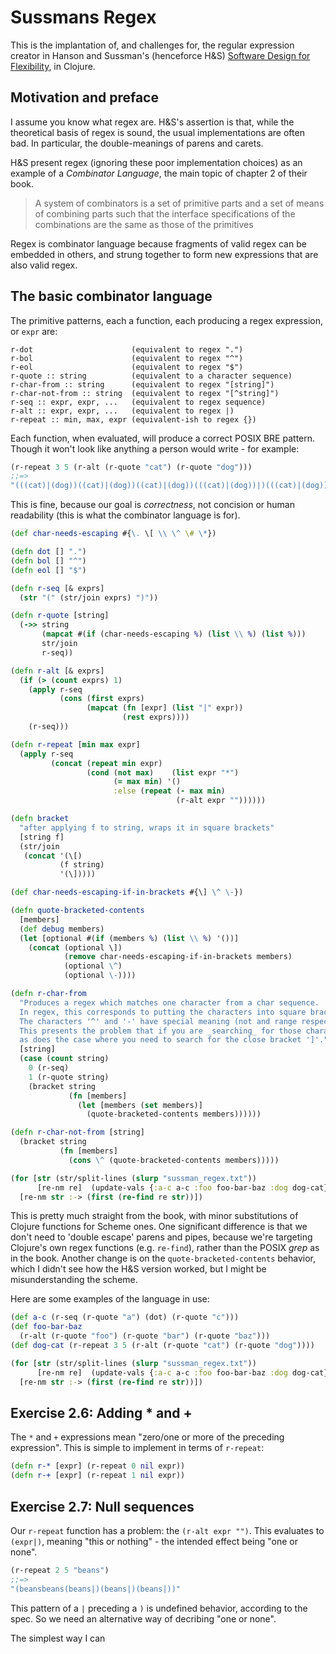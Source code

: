 # Sussmans Regex

This is the implantation of, and challenges for, the regular expression creator in Hanson and Sussman's (henceforce H&S) [Software Design for Flexibility](https://mitpress.mit.edu/9780262045490/software-design-for-flexibility/), in Clojure.

## Motivation and preface

I assume you know what regex are.
H&S's assertion is that, while the theoretical basis of regex is sound, the usual implementations are often bad.
In particular, the double-meanings of parens and carets.

H&S present regex (ignoring these poor implementation choices) as an example of a _Combinator Language_, the main topic of chapter 2 of their book.

> A system of combinators is a set of primitive parts and a set of means of combining parts such that the interface specifications of the combinations are the same as those of the primitives

Regex is combinator language because fragments of valid regex can be embedded in others, and strung together to form new expressions that are also valid regex.

## The basic combinator language

The primitive patterns, each a function, each producing a regex expression, or `expr` are:

```
r-dot                      (equivalent to regex ".")
r-bol                      (equivalent to regex "^")
r-eol                      (equivalent to regex "$")
r-quote :: string          (equivalent to a character sequence)
r-char-from :: string      (equivalent to regex "[string]")
r-char-not-from :: string  (equivalent to regex "[^string]")
r-seq :: expr, expr, ...   (equivalent to regex sequence)
r-alt :: expr, expr, ...   (equivalent to regex |)
r-repeat :: min, max, expr (equivalent-ish to regex {})
```

Each function, when evaluated, will produce a correct POSIX BRE pattern.
Though it won't look like anything a person would write - for example:

```clojure
(r-repeat 3 5 (r-alt (r-quote "cat") (r-quote "dog")))
;;=>
"(((cat)|(dog))((cat)|(dog))((cat)|(dog))(((cat)|(dog))|)(((cat)|(dog))|))"
```

This is fine, because our goal is _correctness_, not concision or human readability (this is what the combinator language is for).

```clojure
(def char-needs-escaping #{\. \[ \\ \^ \# \*})

(defn dot [] ".")
(defn bol [] "^")
(defn eol [] "$")

(defn r-seq [& exprs]
  (str "(" (str/join exprs) ")"))

(defn r-quote [string]
  (->> string
       (mapcat #(if (char-needs-escaping %) (list \\ %) (list %)))
       str/join
       r-seq))

(defn r-alt [& exprs]
  (if (> (count exprs) 1)
    (apply r-seq
           (cons (first exprs)
                 (mapcat (fn [expr] (list "|" expr))
                         (rest exprs))))
    (r-seq)))

(defn r-repeat [min max expr]
  (apply r-seq
         (concat (repeat min expr)
                 (cond (not max)    (list expr "*")
                       (= max min) '()
                       :else (repeat (- max min)
                                     (r-alt expr ""))))))

(defn bracket
  "after applying f to string, wraps it in square brackets"
  [string f]
  (str/join
   (concat '(\[)
           (f string)
           '(\]))))

(def char-needs-escaping-if-in-brackets #{\] \^ \-})

(defn quote-bracketed-contents
  [members]
  (def debug members)
  (let [optional #(if (members %) (list \\ %) '())]
    (concat (optional \])
            (remove char-needs-escaping-if-in-brackets members)
            (optional \^)
            (optional \-))))

(defn r-char-from
  "Produces a regex which matches one character from a char sequence.
  In regex, this corresponds to putting the characters into square brackets.
  The characters '^' and '-' have special meaning (not and range respectively)
  This presents the problem that if you are _searching_ for those characters,
  as does the case where you need to search for the close bracket ']'."
  [string]
  (case (count string)
    0 (r-seq)
    1 (r-quote string)
    (bracket string
             (fn [members]
               (let [members (set members)]
                 (quote-bracketed-contents members))))))

(defn r-char-not-from [string]
  (bracket string
           (fn [members]
             (cons \^ (quote-bracketed-contents members)))))

(for [str (str/split-lines (slurp "sussman_regex.txt"))
      [re-nm re]  (update-vals {:a-c a-c :foo foo-bar-baz :dog dog-cat} re-pattern )]
  [re-nm str :-> (first (re-find re str))])
```

This is pretty much straight from the book, with minor substitutions of Clojure functions for Scheme ones.
One significant difference is that we don't need to 'double escape' parens and pipes, because we're targeting Clojure's own regex functions (e.g. `re-find`), rather than the POSIX _grep_ as in the book.
Another change is on the `quote-bracketed-contents` behavior, which I didn't see how the H&S version worked, but I might be misunderstanding the scheme.

Here are some examples of the language in use:

```clojure
(def a-c (r-seq (r-quote "a") (dot) (r-quote "c")))
(def foo-bar-baz
  (r-alt (r-quote "foo") (r-quote "bar") (r-quote "baz")))
(def dog-cat (r-repeat 3 5 (r-alt (r-quote "cat") (r-quote "dog"))))

(for [str (str/split-lines (slurp "sussman_regex.txt"))
      [re-nm re]  (update-vals {:a-c a-c :foo foo-bar-baz :dog dog-cat} re-pattern)]
  [re-nm str :-> (first (re-find re str))])
```

## Exercise 2.6: Adding * and +

The `*` and `+` expressions mean "zero/one or more of the preceding expression".
This is simple to implement in terms of `r-repeat`:

```clojure
(defn r-* [expr] (r-repeat 0 nil expr))
(defn r-+ [expr] (r-repeat 1 nil expr))
```

## Exercise 2.7: Null sequences

Our `r-repeat` function has a problem: the `(r-alt expr "")`.
This evaluates to `(expr|)`, meaning "this or nothing" - the intended effect being "one or none".

```clojure
(r-repeat 2 5 "beans")
;;=>
"(beansbeans(beans|)(beans|)(beans|))"
```
This pattern of a `|` preceding a `)` is undefined behavior, according to the spec.
So we need an alternative way of decribing "one or none".

The simplest way I can 
